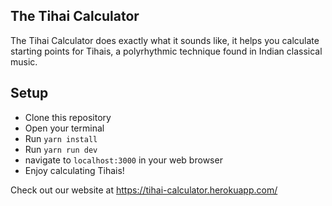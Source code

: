 ## The Tihai Calculator
The Tihai Calculator does exactly what it sounds like, it helps you calculate starting points for Tihais, a polyrhythmic technique found in Indian classical music.

## Setup 
- Clone this repository
- Open your terminal
- Run ```yarn install```
- Run ```yarn run dev```
- navigate to ```localhost:3000``` in your web browser
- Enjoy calculating Tihais!


Check out our website at https://tihai-calculator.herokuapp.com/
